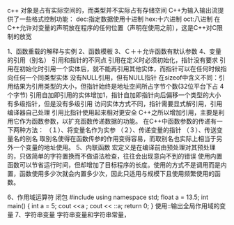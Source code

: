 c++
对象是占有实际空间的，而类型并不实际占有存储空间
C++为输入输出流提供了一些格式控制功能：
    dec:指定数据使用十进制
    hex:十六进制
    oct:八进制
在C++允许对变量的声明放在程序的任何位置（声明在使用之前），这是C++对C限制的放宽

1、函数重载的解释与实例
2、函数模板
3、Ｃ＋＋允许函数有默认参数
4、变量的引用（别名）
    引用和指针的不同点
        引用在定义时必须初始化，指针没有要求
        引用在初始化时引用一个实体后，就不能再引用其他实体，而指针可以在任何时候指向任何一个同类型实体
        没有NULL引用，但有NULL指针
        在sizeof中含义不同：引用结果为引用类型的大小，但指针始终是地址空间所占字节个数(32位平台下占 4个字节)
        引用自加即引用的实体增加1，指针自加即指针向后偏移一个类型的大小
        有多级指针，但是没有多级引用
        访问实体方式不同，指针需要显式解引用，引用编译器自己处理
        引用比指针使用起来相对更安全
C++之所以增加引用，主要是利用它作为函数参数，以扩充函数传递数据的功能。
在C++中函数参数的传递有一下两种方法：
    （１）、将变量名作为实参
    （２）、传递变量的指针
    （３）、传送变量名的别名
取别名使得在函数传参的作用变得容易，而取别名也实际上相当于另外一个变量的地址使用。
5、内联函数
        宏定义是在编译前由预处理对其预处理的，只做简单的字符置换而不做语法检查，往往会出现意向不到的错误
        使用内置函数可以节省运行时间，但却增加了目标程序的长度。使用的方式不是调用而是内置，函数使用多少次就会内置多少次，因此只适用与规模下且使用频繁使用的函数。

6、作用域运算符
        闭包
        #include <iostream>
        using namespace std;
        float a  = 13.5;
        int main()
        {
            int a = 5;
            cout <<a ;
            cout << ::a;
            return 0;
        }
        使用::输出全局作用域的变量
7、字符串变量
        字符串变量和字符串常量，
